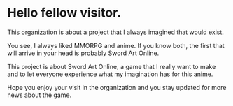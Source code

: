 # Hello fellow visitor.
This organization is about a project that I always imagined that would exist.

You see, I always liked MMORPG and anime. If you know both, the first that will arrive in your head is probably Sword Art Online.

This project is about Sword Art Online, a game that I really want to make and to let everyone experience what my imagination has for this anime.

Hope you enjoy your visit in the organization and you stay updated for more news about the game.
